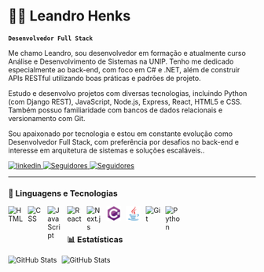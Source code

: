 #  👨‍💻 Leandro Henks

**`Desenvolvedor Full Stack`**

Me chamo Leandro, sou desenvolvedor em formação e atualmente curso Análise e Desenvolvimento de Sistemas na UNIP. Tenho me dedicado especialmente ao back-end, com foco em C# e .NET, além de construir APIs RESTful utilizando boas práticas e padrões de projeto.

Estudo e desenvolvo projetos com diversas tecnologias, incluindo Python (com Django REST), JavaScript, Node.js, Express, React, HTML5 e CSS. Também possuo familiaridade com bancos de dados relacionais e versionamento com Git.

Sou apaixonado por tecnologia e estou em constante evolução como Desenvolvedor Full Stack, com preferência por desafios no back-end e interesse em arquitetura de sistemas e soluções escaláveis..

<p align="left">
    <a href="https://www.linkedin.com/in/leandro-soares-9b146a1a3/">
        <img 
            alt="linkedin" 
            title="Meu Perfil no linkedin" 
            src="https://custom-icon-badges.demolab.com/badge/-linkedin.-blue?style=for-the-badge&logo=linkedin&logoColor=white"
        />
    </a>
      <a href="https://accounts.google.com/v3/signin/identifier?continue=https%3A%2F%2Fmyaccount.google.com%3Futm_source%3Daccount-marketing-page%26utm_medium%3Dgo-to-account-button%26gar%3DWzEzMywiMjM2NzM2Il0%26sl%3Dtrue&ifkv=AdBytiPbkkvdfgHW4zV0ZZCIW2XtKH55SA4fSRrm99d6sl-BgMsJJhRirBjUvCb2Ill9oT19JExnlw&service=accountsettings&flowName=GlifWebSignIn&flowEntry=ServiceLogin&dsh=S-1069848339%3A1749067847819564">
        <img 
            alt="Seguidores" 
            title="Meu Email: leandrosoaresddr@gmail.com" 
            src="https://custom-icon-badges.demolab.com/badge/-Email-teal?style=for-the-badge&logo=email&logoColor=white"
        />
    </a>
    </a>
    <a href="https://www.instagram.com/leandro_soaresl/">
        <img 
            alt="Seguidores" 
            title="Instagram" 
            src="https://custom-icon-badges.demolab.com/badge/-instagram-red?style=for-the-badge&logo=instagram&logoColor=white"
        />
    </a>
</p>

---

### 🤖 Linguagens e Tecnologias

<img 
    align="left" 
    alt="HTML"
    title="HTML" 
    width="30px" 
    style="padding-right: 10px;" 
    src="https://cdn.jsdelivr.net/gh/devicons/devicon@latest/icons/html5/html5-original.svg" 
/>
<img 
    align="left" 
    alt="CSS" 
    title="CSS"
    width="30px" 
    style="padding-right: 10px;" 
    src="https://cdn.jsdelivr.net/gh/devicons/devicon@latest/icons/css3/css3-original.svg" 
/>
<img 
    align="left" 
    alt="JavaScript" 
    title="JavaScript"
    width="30px" 
    style="padding-right: 10px;" 
    src="https://cdn.jsdelivr.net/gh/devicons/devicon@latest/icons/javascript/javascript-original.svg" 
/>
<img 
    align="left" 
    alt="React"
    title="React" 
    width="30px" 
    style="padding-right: 10px;" 
    src="https://cdn.jsdelivr.net/gh/devicons/devicon@latest/icons/react/react-original.svg" 
/>
<img 
    align="left" 
    alt="Next.js" 
    title="Next.js"
    width="30px" 
    style="padding-right: 10px;" 
    src="https://cdn.jsdelivr.net/gh/devicons/devicon@latest/icons/nextjs/nextjs-original.svg" 
/>
<img 
    align="left" 
    alt="C#" 
    title="C#"
    width="30px" 
    style="padding-right: 10px;" 
    src="https://raw.githubusercontent.com/devicons/devicon/develop/icons/csharp/csharp-original.svg" 
/>
<img 
    align="left" 
    alt="java" 
    title="java"
    width="30px" 
    style="padding-right: 10px;"  
    src ="https://raw.githubusercontent.com/devicons/devicon/develop/icons/java/java-original.svg"
/>
<img 
    align="left" 
    alt="Git" 
    title="Git"
    width="30px" 
    style="padding-right: 10px;" 
    src="https://cdn.jsdelivr.net/gh/devicons/devicon@latest/icons/git/git-original.svg" 
/>
<img 
    align="left" 
    alt="Python" 
    title="Python"
    width="30px" 
    style="padding-right: 10px;" 
    src="https://cdn.jsdelivr.net/gh/devicons/devicon@latest/icons/python/python-original.svg" 
/>

<br/>
<br/>

### 📊 Estatísticas

<p>
  <img 
    align="left" 
    alt="GitHub Stats" 
    height="140" 
    style="padding-right: 10px;" 
    src="https://github-readme-stats.vercel.app/api?username=LeandroHenks&show_icons=true&theme=tokyonight&include_all_commits=true&locale=pt-br" 
  />

<img 
      align="left" 
      alt="GitHub Stats" 
      height="140" 
      src="https://github-readme-stats.vercel.app/api/top-langs/?username=LeandroHenks&theme=tokyonight&layout=compact&custom_title=Tecnologias&langs_count=3" 
  />
</p>
